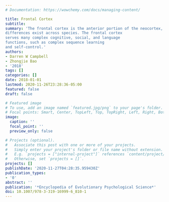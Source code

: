```yaml
---
# Documentation: https://wowchemy.com/docs/managing-content/

title: Frontal Cortex
subtitle: 
summary: 'The frontal cortex is the anterior portion of the neocortex, and select structural and functional
differences exist across species. The frontal cortex
serves many complex cognitive, social, and language
functions, such as complex sequence learning
and self-control.'
authors:
- Darren W Campbell
- Zhongjie Bao
- '2018'
tags: []
categories: []
date: 2018-01-01
lastmod: 2020-11-26T23:28:36-05:00
featured: false
draft: false

# Featured image
# To use, add an image named `featured.jpg/png` to your page's folder.
# Focal points: Smart, Center, TopLeft, Top, TopRight, Left, Right, BottomLeft, Bottom, BottomRight.
image: 
  caption: ''
  focal_point: ''
  preview_only: false

# Projects (optional).
#   Associate this post with one or more of your projects.
#   Simply enter your project's folder or file name without extension.
#   E.g. `projects = ["internal-project"]` references `content/project/deep-learning/index.md`.
#   Otherwise, set `projects = []`.
projects: []
publishDate: '2020-11-27T04:28:35.959430Z'
publication_types:
- '0'
abstract: ''
publication: '*Encyclopedia of Evolutionary Psychological Science*'
doi: 10.1007/978-3-319-16999-6_810-1
---
```


